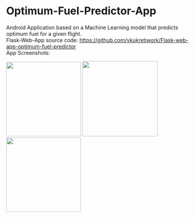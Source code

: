 # Optimum-Fuel-Predictor-App
Android Application based on a Machine Learning model that predicts optimum fuel for a given flight.  
Flask-Web-App source code: https://github.com/vkukretiwork/Flask-web-app-optimum-fuel-predictor  
App Screenshots:  

<img src="https://github.com/vkukretiwork/Optimum-Fuel-Predictor-App/assets/81283669/6f152351-9130-4a55-9260-3e144dbabb73" width="200">  
<img src="https://github.com/vkukretiwork/Optimum-Fuel-Predictor-App/assets/81283669/05f184fe-a1fb-4033-b3a5-17847f73f5d0" width="202">
<img src="https://github.com/vkukretiwork/Optimum-Fuel-Predictor-App/assets/81283669/d570f6f9-e615-4f15-bfb7-c02ee91de63b" width="200">

